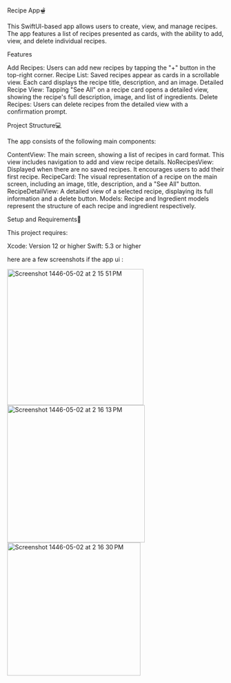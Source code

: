 Recipe App🫕

This SwiftUI-based app allows users to create, view, and manage recipes. The app features a list of recipes presented as cards, with the ability to add, view, and delete individual recipes.



Features

Add Recipes: Users can add new recipes by tapping the "+" button in the top-right corner.
Recipe List: Saved recipes appear as cards in a scrollable view. Each card displays the recipe title, description, and an image.
Detailed Recipe View: Tapping "See All" on a recipe card opens a detailed view, showing the recipe's full description, image, and list of ingredients.
Delete Recipes: Users can delete recipes from the detailed view with a confirmation prompt.



Project Structure💻

The app consists of the following main components:

ContentView: The main screen, showing a list of recipes in card format. This view includes navigation to add and view recipe details.
NoRecipesView: Displayed when there are no saved recipes. It encourages users to add their first recipe.
RecipeCard: The visual representation of a recipe on the main screen, including an image, title, description, and a "See All" button.
RecipeDetailView: A detailed view of a selected recipe, displaying its full information and a delete button.
Models: Recipe and Ingredient models represent the structure of each recipe and ingredient respectively.



Setup and Requirements📱

This project requires:

Xcode: Version 12 or higher
Swift: 5.3 or higher



here are a few screenshots if the app ui :



<img width="316" alt="Screenshot 1446-05-02 at 2 15 51 PM" src="https://github.com/user-attachments/assets/f4f0cab1-4106-4e5e-83c2-4fa4c01d72fa">

<img width="319" alt="Screenshot 1446-05-02 at 2 16 13 PM" src="https://github.com/user-attachments/assets/de505b05-5657-41e8-82d6-c631b4fe6a9c">

<img width="309" alt="Screenshot 1446-05-02 at 2 16 30 PM" src="https://github.com/user-attachments/assets/280a6ba8-b582-4e88-a60c-bc2bb7ec93e4">

